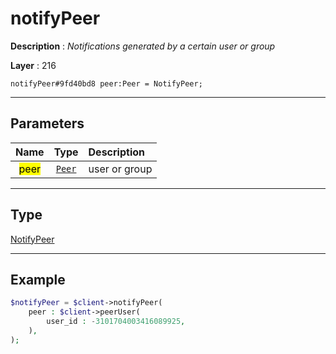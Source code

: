# notifyPeer

**Description** : *Notifications generated by a certain user or group*

**Layer** : 216

```tl
notifyPeer#9fd40bd8 peer:Peer = NotifyPeer;
```

---

## Parameters

| Name | Type | Description |
| :---: | :---: | :--- |
| <mark>peer</mark> | [`Peer`](type/Peer) | user or group |

---

## Type

[NotifyPeer](type/NotifyPeer)

---

## Example

```php
$notifyPeer = $client->notifyPeer(
	peer : $client->peerUser(
		user_id : -3101704003416089925,
	),
);
```